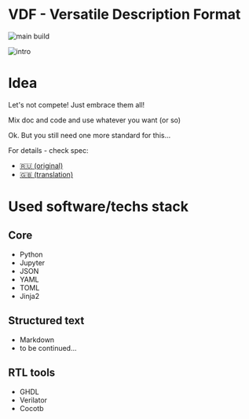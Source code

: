 # VDF - Versatile Description Format

![main build](https://github.com/Godhart/vdf/actions/workflows/python-app.yml/badge.svg)

![intro](https://imgs.xkcd.com/comics/standards.png)

# Idea

Let's not compete! Just embrace them all!

Mix doc and code and use whatever you want (or so)

Ok. But you still need one more standard for this...

For details - check spec:
 - [&#127479;&#127482; (original)](https://github.com/Godhart/vdf/blob/main/spec/vdf_specification_ru.md)
  - [&#127468;&#127463; (translation)](https://github.com/Godhart/vdf/blob/main/spec/vdf_specification_en.md)


# Used software/techs stack

## Core

- Python
- Jupyter
- JSON
- YAML
- TOML
- Jinja2
<!--
TODO:
- Pandoc
-->

## Structured text

- Markdown
- to be continued...

## RTL tools

- GHDL
- Verilator
- Cocotb

<!--
TODO:
- wavedrom
- hdelk
- yaml4hdelk
-->

